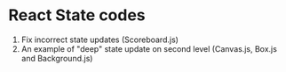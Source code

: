 # React State codes

1. Fix incorrect state updates (Scoreboard.js)
2. An example of "deep" state update on second level (Canvas.js, Box.js and Background.js)
